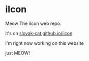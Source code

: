 # iIcon

Meow The iIcon web repo.

it's on [slovak-cat.github.io/iicon](slovak-cat.github.io/iicon)

I'm right now working on this website

just MEOW!
